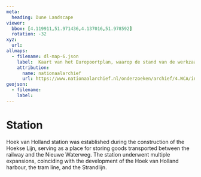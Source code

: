 ```yaml
---
meta:
  heading: Dune Landscape
viewer:
  bbox: [4.119911,51.971436,4.137016,51.978592]
  rotation: -32
xyz:
  url:
allmaps:
  - filename: dl-map-6.json
    label: 	Kaart van het Europoortplan, waarop de stand van de werkzaamheden per 1 juli 1959 is weergegeven.
    attribution:
      name: nationaalarchief
      url: https://www.nationaalarchief.nl/onderzoeken/archief/4.WCA/invnr/3289/file/NL-HaNA_4.WCA_3289?eadID=4.WCA&unitID=3289&query=Nieuwe%20waterweg
geojson:
  - filename: 
    label: 
---
```


# Station

Hoek van Holland station was established during the construction of the Hoekse Lijn, serving as a place for storing goods transported between the railway and the Nieuwe Waterweg. The station underwent multiple expansions, coinciding with the development of the Hoek van Holland harbour, the tram line, and the Strandlijn.